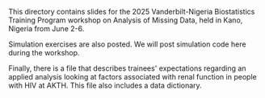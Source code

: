 This directory contains slides for the 2025 Vanderbilt-Nigeria Biostatistics Training Program workshop on Analysis of Missing Data, held in Kano, Nigeria from June 2-6. 

Simulation exercises are also posted.  We will post simulation code here during the workshop.

Finally, there is a file that describes trainees' expectations regarding an applied analysis looking at factors associated with renal function in people with HIV at AKTH. This file also includes a data dictionary.
